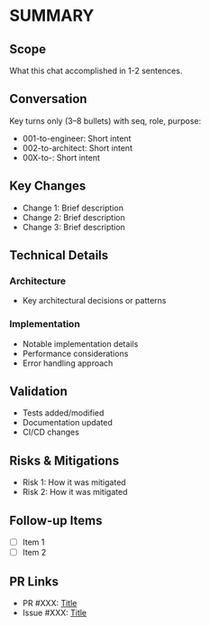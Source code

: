 # SUMMARY

## Scope
What this chat accomplished in 1-2 sentences.

## Conversation
Key turns only (3–8 bullets) with seq, role, purpose:
- 001-to-engineer: Short intent
- 002-to-architect: Short intent
- 00X-to-<role>: Short intent

## Key Changes
- Change 1: Brief description
- Change 2: Brief description
- Change 3: Brief description

## Technical Details
### Architecture
- Key architectural decisions or patterns

### Implementation
- Notable implementation details
- Performance considerations
- Error handling approach

## Validation
- Tests added/modified
- Documentation updated
- CI/CD changes

## Risks & Mitigations
- Risk 1: How it was mitigated
- Risk 2: How it was mitigated

## Follow-up Items
- [ ] Item 1
- [ ] Item 2

## PR Links
- PR #XXX: [Title](URL)
- Issue #XXX: [Title](URL)
